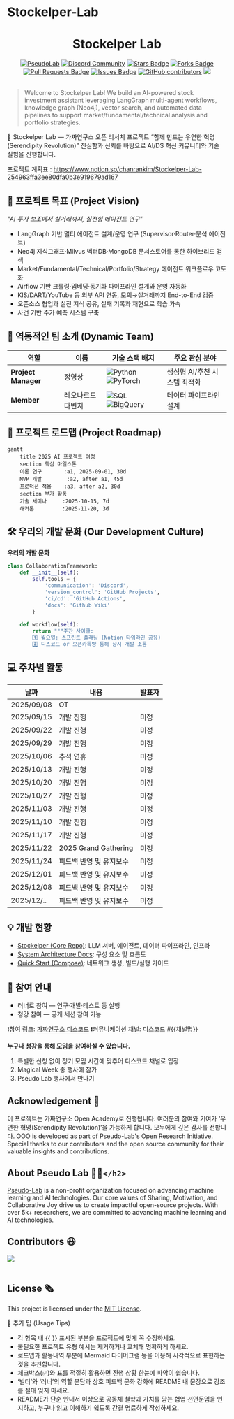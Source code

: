 # Stockelper-Lab

<h1 align="center"> Stockelper Lab </h1>

<div align="center">
<a href="https://pseudo-lab.com"><img src="https://img.shields.io/badge/PseudoLab-S10-3776AB" alt="PseudoLab"/></a>
<a href="https://discord.gg/EPurkHVtp2"><img src="https://img.shields.io/badge/Discord-BF40BF" alt="Discord Community"/></a>
<a href="https://github.com/Pseudo-Lab/Stockelper-Lab/stargazers"><img src="https://img.shields.io/github/stars/Pseudo-Lab/Stockelper-Lab" alt="Stars Badge"/></a>
<a href="https://github.com/Pseudo-Lab/Stockelper-Lab/network/members"><img src="https://img.shields.io/github/forks/Pseudo-Lab/Stockelper-Lab" alt="Forks Badge"/></a>
<a href="https://github.com/Pseudo-Lab/Stockelper-Lab/pulls"><img src="https://img.shields.io/github/issues-pr/Pseudo-Lab/Stockelper-Lab" alt="Pull Requests Badge"/></a>
<a href="https://github.com/Pseudo-Lab/Stockelper-Lab/issues"><img src="https://img.shields.io/github/issues/Pseudo-Lab/Stockelper-Lab" alt="Issues Badge"/></a>
<a href="https://github.com/Pseudo-Lab/Stockelper-Lab/graphs/contributors"><img alt="GitHub contributors" src="https://img.shields.io/github/contributors/Pseudo-Lab/Stockelper-Lab?color=2b9348"></a>
<a href="https://hits.seeyoufarm.com"><img src="https://hits.seeyoufarm.com/api/count/incr/badge.svg?url=https%3A%2F%2Fgithub.com%2FPseudo-Lab%2FStockelper-Lab&count_bg=%2379C83D&title_bg=%23555555&icon=&icon_color=%23E7E7E7&title=hits&edge_flat=false"/></a>
</div>
<br>

<!-- sheilds: https://shields.io/ -->

<!-- hits badge: https://hits.seeyoufarm.com/ -->

> Welcome to Stockelper Lab! We build an AI-powered stock investment assistant leveraging LangGraph multi-agent workflows, knowledge graph (Neo4j), vector search, and automated data pipelines to support market/fundamental/technical analysis and portfolio strategies.

🚀 Stockelper Lab — 가짜연구소 오픈 리서치 프로젝트
“함께 만드는 우연한 혁명(Serendipity Revolution)”
진실함과 신뢰를 바탕으로 AI/DS 혁신 커뮤니티와 기술 실험을 진행합니다.

프로젝트 계획표 : https://www.notion.so/chanrankim/Stockelper-Lab-254963ffa3ee80dfa0b3e919679ad167

## 🌟 프로젝트 목표 (Project Vision)

_"AI 투자 보조에서 실거래까지, 실전형 에이전트 연구"_

- LangGraph 기반 멀티 에이전트 설계/운영 연구 (Supervisor·Router·분석 에이전트)
- Neo4j 지식그래프·Milvus 벡터DB·MongoDB 문서스토어를 통한 하이브리드 검색
- Market/Fundamental/Technical/Portfolio/Strategy 에이전트 워크플로우 고도화
- Airflow 기반 크롤링·임베딩·동기화 파이프라인 설계와 운영 자동화
- KIS/DART/YouTube 등 외부 API 연동, 모의→실거래까지 End-to-End 검증
- 오픈소스 협업과 실전 지식 공유, 실패 기록과 재현으로 학습 가속
- 사건 기반 주가 예측 시스템 구축

## 🧑 역동적인 팀 소개 (Dynamic Team)

| 역할                      | 이름              | 기술 스택 배지                                                                                                     | 주요 관심 분야               |
| ------------------------- | ----------------- | ------------------------------------------------------------------------------------------------------------------ | ---------------------------- |
| **Project Manager** | 정영상            | ![Python](https://img.shields.io/badge/Python-Expert-3776AB) ![PyTorch](https://img.shields.io/badge/PyTorch-EE4C2C)  | 생성형 AI/추천 시스템 최적화 |
| **Member**          | 레오나르도 다빈치 | ![SQL](https://img.shields.io/badge/SQL-Advanced-003B57) ![BigQuery](https://img.shields.io/badge/BigQuery-4285F4)     | 데이터 파이프라인 설계       |

## 🚀 프로젝트 로드맵 (Project Roadmap)

```mermaid
gantt
    title 2025 AI 프로젝트 여정
    section 핵심 마일스톤
    이론 연구       :a1, 2025-09-01, 30d
    MVP 개발        :a2, after a1, 45d
    프로덕션 적용    :a3, after a2, 30d
    section 부가 활동
    기술 세미나     :2025-10-15, 7d
    해커톤         :2025-11-20, 3d
```

## 🛠️ 우리의 개발 문화 (Our Development Culture)

**우리의 개발 문화**

```python
class CollaborationFramework:
    def __init__(self):
        self.tools = {
            'communication': 'Discord',
            'version_control': 'GitHub Projects',
            'ci/cd': 'GitHub Actions',
            'docs': 'Github Wiki'
        }
  
    def workflow(self):
        return """주간 사이클:
        1️⃣ 월요일: 스프린트 플래닝 (Notion 타임라인 공유)
        2️⃣ 디스코드 or 오픈카톡방 통해 상시 개발 소통
```

## 💻 주차별 활동

| 날짜     | 내용    | 발표자 |
| -------- | ------- | ------ |
| 2025/09/08 | OT      |        |
| 2025/09/15 | 개발 진행 | 미정   |
| 2025/09/22 | 개발 진행 | 미정   |
| 2025/09/29 | 개발 진행 | 미정   |
| 2025/10/06 | 추석 연휴 | 미정   |
| 2025/10/13 | 개발 진행 | 미정   |
| 2025/10/20 | 개발 진행 | 미정   |
| 2025/10/27 | 개발 진행 | 미정   |
| 2025/11/03 | 개발 진행 | 미정   |
| 2025/11/10 | 개발 진행 | 미정   |
| 2025/11/17 | 개발 진행 | 미정   |
| 2025/11/22 | 2025 Grand Gathering | 미정   |
| 2025/11/24 | 피드백 반영 및 유지보수 | 미정   |
| 2025/12/01 | 피드백 반영 및 유지보수 | 미정   |
| 2025/12/08 | 피드백 반영 및 유지보수 | 미정   |
| 2025/12/.. | 피드백 반영 및 유지보수 | 미정   |

## 💡 개발 현황

- [Stockelper (Core Repo)](https://github.com/Pseudo-Lab/Stockelper): LLM 서버, 에이전트, 데이터 파이프라인, 인프라
- [System Architecture Docs](https://github.com/Pseudo-Lab/Stockelper/blob/main/README.md#-%EC%8B%9C%EC%8A%A4%ED%85%9C-%EC%95%84%ED%82%A4%ED%85%8D%EC%B2%98): 구성 요소 및 흐름도
- [Quick Start (Compose)](https://github.com/Pseudo-Lab/Stockelper/blob/main/README.md#-%EB%B9%A0%EB%A5%B8-%EC%8B%9C%EC%9E%91): 네트워크 생성, 빌드/실행 가이드

## 🌱 참여 안내

- 러너로 참여 — 연구·개발·테스트 등 실행
- 청강 참여 — 공개 세션 참여 가능

❗️참여 링크: [가짜연구소 디스코드](https://discord.gg/EPurkHVtp2)
❗️커뮤니케이션 채널: 디스코드 #{{채널명}}

**누구나 청강을 통해 모임을 참여하실 수 있습니다.**

1. 특별한 신청 없이 정기 모임 시간에 맞추어 디스코드 채널로 입장
2. Magical Week 중 행사에 참가
3. Pseudo Lab 행사에서 만나기

## Acknowledgement 🙏

이 프로젝트는 가짜연구소 Open Academy로 진행됩니다.
여러분의 참여와 기여가 ‘우연한 혁명(Serendipity Revolution)’을 가능하게 합니다. 모두에게 깊은 감사를 전합니다.
OOO is developed as part of Pseudo-Lab's Open Research Initiative. Special thanks to our contributors and the open source community for their valuable insights and contributions.

## About Pseudo Lab 👋🏼`</h2>`

[Pseudo-Lab](https://pseudo-lab.com/) is a non-profit organization focused on advancing machine learning and AI technologies. Our core values of Sharing, Motivation, and Collaborative Joy drive us to create impactful open-source projects. With over 5k+ researchers, we are committed to advancing machine learning and AI technologies.

<h2>Contributors 😃</h2>
<a href="https://github.com/Pseudo-Lab/Stockelper-Lab/graphs/contributors">
  <img src="https://contrib.rocks/image?repo=Pseudo-Lab/Stockelper-Lab" />
</a>
<br><br>

<h2>License 🗞</h2>

This project is licensed under the [MIT License](https://opensource.org/licenses/MIT).

🚩 추가 팁 (Usage Tips)

- 각 항목 내 {{ }} 표시된 부분을 프로젝트에 맞게 꼭 수정하세요.
- 불필요한 프로젝트 유형 예시는 제거하거나 교체해 명확하게 하세요.
- 로드맵과 활동내역 부분에 Mermaid 다이어그램 등을 이용해 시각적으로 표현하는 것을 추천합니다.
- 체크박스(✅)와 표를 적절히 활용하면 진행 상황 한눈에 파악이 쉽습니다.
- ‘빌더’와 ‘러너’의 역할 분담과 상호 피드백 문화 강화에 README 내 문장으로 강조를 절대 잊지 마세요.
- README가 단순 안내서 이상으로 공동체 철학과 가치를 담는 협업 선언문임을 인지하고, 누구나 읽고 이해하기 쉽도록 간결 명료하게 작성하세요.
